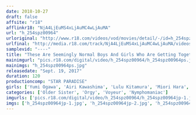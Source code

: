```yaml
---
date: 2018-10-27
draft: false
affsite: "r18"
afflinkr18: "NjA4LjEuMS4xLjAuMC4wLjAuMA"
url: "h_254spz00964"
urloriginal: "http://www.r18.com/videos/vod/movies/detail/-/id=h_254spz00964"
urlfinal: "http://media.r18.com/track/NjA4LjEuMS4xLjAuMC4wLjAuMA/videos/vod/movies/detail/-/id=h_254spz00964"
samplevid: "----"
title: "These Are Seemingly Normal Boys And Girls Who Are Getting Together At An Undisclosed Location In The City It's Actually An Ultra Secret Orgy Club"
mainimgurl: "pics.r18.com/digital/video/h_254spz00964/h_254spz00964ps.jpg"
mainimgs: "h_254spz00964ps.jpg"
releasedate: "Sept. 19, 2017"
duration: 120
productioncomp: "STAR PARADISE"
girls: ['Yumi Ogawa', 'Airi Kawashima', 'Lulu Kitamura', 'Miori Hara', 'Hana Michino']
categories: ['Older Sister', 'Orgy', 'Voyeur', 'Nymphomaniac']
imgurls: ['pics.r18.com/digital/video/h_254spz00964/h_254spz00964jp-1.jpg', 'pics.r18.com/digital/video/h_254spz00964/h_254spz00964jp-2.jpg', 'pics.r18.com/digital/video/h_254spz00964/h_254spz00964jp-3.jpg', 'pics.r18.com/digital/video/h_254spz00964/h_254spz00964jp-4.jpg', 'pics.r18.com/digital/video/h_254spz00964/h_254spz00964jp-5.jpg', 'pics.r18.com/digital/video/h_254spz00964/h_254spz00964jp-6.jpg', 'pics.r18.com/digital/video/h_254spz00964/h_254spz00964jp-7.jpg', 'pics.r18.com/digital/video/h_254spz00964/h_254spz00964jp-8.jpg', 'pics.r18.com/digital/video/h_254spz00964/h_254spz00964jp-9.jpg', 'pics.r18.com/digital/video/h_254spz00964/h_254spz00964jp-10.jpg', 'pics.r18.com/digital/video/h_254spz00964/h_254spz00964jp-11.jpg', 'pics.r18.com/digital/video/h_254spz00964/h_254spz00964jp-12.jpg', 'pics.r18.com/digital/video/h_254spz00964/h_254spz00964jp-13.jpg', 'pics.r18.com/digital/video/h_254spz00964/h_254spz00964jp-14.jpg', 'pics.r18.com/digital/video/h_254spz00964/h_254spz00964jp-15.jpg', 'pics.r18.com/digital/video/h_254spz00964/h_254spz00964jp-16.jpg', 'pics.r18.com/digital/video/h_254spz00964/h_254spz00964jp-17.jpg', 'pics.r18.com/digital/video/h_254spz00964/h_254spz00964jp-18.jpg', 'pics.r18.com/digital/video/h_254spz00964/h_254spz00964jp-19.jpg', 'pics.r18.com/digital/video/h_254spz00964/h_254spz00964jp-20.jpg']
imgs: ['h_254spz00964jp-1.jpg', 'h_254spz00964jp-2.jpg', 'h_254spz00964jp-3.jpg', 'h_254spz00964jp-4.jpg', 'h_254spz00964jp-5.jpg', 'h_254spz00964jp-6.jpg', 'h_254spz00964jp-7.jpg', 'h_254spz00964jp-8.jpg', 'h_254spz00964jp-9.jpg', 'h_254spz00964jp-10.jpg', 'h_254spz00964jp-11.jpg', 'h_254spz00964jp-12.jpg', 'h_254spz00964jp-13.jpg', 'h_254spz00964jp-14.jpg', 'h_254spz00964jp-15.jpg', 'h_254spz00964jp-16.jpg', 'h_254spz00964jp-17.jpg', 'h_254spz00964jp-18.jpg', 'h_254spz00964jp-19.jpg', 'h_254spz00964jp-20.jpg']
---
```

